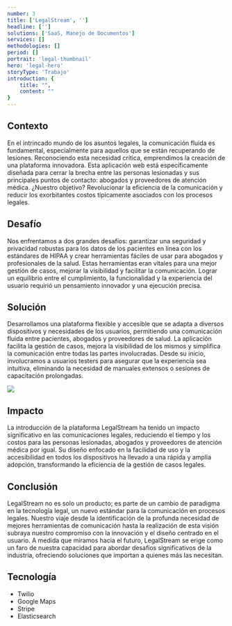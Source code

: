 ```yaml
---
number: 3
title: ['LegalStream', '']
headline: ['']
solutions: ['SaaS, Manejo de Documentos']
services: []
methodologies: []
period: []
portrait: 'legal-thumbnail'
hero: 'legal-hero'
storyType: 'Trabajo'
introduction: {
    title: "",
    content: ""
}
---
```


## Contexto

En el intrincado mundo de los asuntos legales, la comunicación fluida es fundamental, especialmente para aquellos que se están recuperando de lesiones. Reconociendo esta necesidad crítica, emprendimos la creación de una plataforma innovadora. Esta aplicación web está específicamente diseñada para cerrar la brecha entre las personas lesionadas y sus principales puntos de contacto: abogados y proveedores de atención médica. ¿Nuestro objetivo? Revolucionar la eficiencia de la comunicación y reducir los exorbitantes costos típicamente asociados con los procesos legales.

## Desafío

Nos enfrentamos a dos grandes desafíos: garantizar una seguridad y privacidad robustas para los datos de los pacientes en línea con los estándares de HIPAA y crear herramientas fáciles de usar para abogados y profesionales de la salud. Estas herramientas eran vitales para una mejor gestión de casos, mejorar la visibilidad y facilitar la comunicación. Lograr un equilibrio entre el cumplimiento, la funcionalidad y la experiencia del usuario requirió un pensamiento innovador y una ejecución precisa.

## Solución

Desarrollamos una plataforma flexible y accesible que se adapta a diversos dispositivos y necesidades de los usuarios, permitiendo una comunicación fluida entre pacientes, abogados y proveedores de salud. La aplicación facilita la gestión de casos, mejora la visibilidad de los mismos y simplifica la comunicación entre todas las partes involucradas. Desde su inicio, involucramos a usuarios testers para asegurar que la experiencia sea intuitiva, eliminando la necesidad de manuales extensos o sesiones de capacitación prolongadas.

![](/work/legalstream-figure-1.jpg)

## Impacto

La introducción de la plataforma LegalStream ha tenido un impacto significativo en las comunicaciones legales, reduciendo el tiempo y los costos para las personas lesionadas, abogados y proveedores de atención médica por igual. Su diseño enfocado en la facilidad de uso y la accesibilidad en todos los dispositivos ha llevado a una rápida y amplia adopción, transformando la eficiencia de la gestión de casos legales.

## Conclusión

LegalStream no es solo un producto; es parte de un cambio de paradigma en la tecnología legal, un nuevo estándar para la comunicación en procesos legales. Nuestro viaje desde la identificación de la profunda necesidad de mejores herramientas de comunicación hasta la realización de esta visión subraya nuestro compromiso con la innovación y el diseño centrado en el usuario. A medida que miramos hacia el futuro, LegalStream se erige como un faro de nuestra capacidad para abordar desafíos significativos de la industria, ofreciendo soluciones que importan a quienes más las necesitan.

## Tecnología

* Twilio 
* Google Maps 
* Stripe 
* Elasticsearch